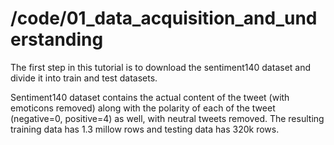 # /code/01_data_acquisition_and_understanding

The first step in this tutorial is to download the sentiment140 dataset and divide it into train and test datasets.

Sentiment140 dataset contains the actual content of the tweet (with emoticons removed) along with the polarity of each of the tweet (negative=0, positive=4) as well, with neutral tweets removed. The resulting training data has 1.3 millow rows and testing data has 320k rows.